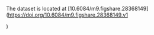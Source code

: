 The dataset is located at [10.6084/m9.figshare.28368149](https://doi.org/10.6084/m9.figshare.28368149.v1

)
